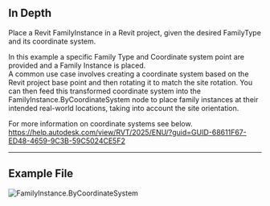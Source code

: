 ## In Depth
Place a Revit FamilyInstance in a Revit project, given the desired FamilyType and its coordinate system.

In this example a specific Family Type and Coordinate system point are provided and a Family Instance is placed.  
A common use case involves creating a coordinate system based on the Revit project base point and then rotating it to match the site rotation. You can then feed this transformed coordinate system into the FamilyInstance.ByCoordinateSystem node to place family instances at their intended real-world locations, taking into account the site orientation.

For more information on coordinate systems see below.
https://help.autodesk.com/view/RVT/2025/ENU/?guid=GUID-68611F67-ED48-4659-9C3B-59C5024CE5F2
___
## Example File

![FamilyInstance.ByCoordinateSystem](./Revit.Elements.FamilyInstance.ByCoordinateSystem_img.jpg)